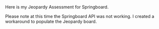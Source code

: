 Here is my Jeopardy Assessment for Springboard. 

Please note at this time the Springboard API was not working. I created a workaround to populate the Jeopardy board.

